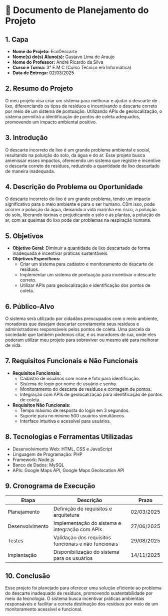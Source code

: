 # 📌 Documento de Planejamento do Projeto

## 1. Capa
- **Nome do Projeto:** EcoDescarte
- **Nome(s) do(s) Aluno(s):** Gustavo Lima de Araujo
- **Nome do Professor:** André Ricardo da Silva 
- **Curso e Turma:** 3° E.M C (Curso Técnico em Informática)
- **Data de Entrega:** 02/03/2025

## 2. Resumo do Projeto
O meu projeto visa criar um sistema para melhorar e ajudar o descarte de lixo, diferenciando os tipos de resíduos e incentivando o descarte correto por meio de um sistema de pontuação. Utilizando APIs de geolocalização, o sistema permitirá a identificação de pontos de coleta adequados, promovendo um impacto ambiental positivo.

## 3. Introdução
O descarte incorreto de lixo é um grande problema ambiental e social, resultando na poluição do solo, da água e do ar. Esse projeto busca amenissar esses impactos, oferecendo um sistema que registre e incentive o descarte correto de resíduos, reduzindo a quantidade de lixo descartado de maneira inadequada.

## 4. Descrição do Problema ou Oportunidade
O descarte incorreto do lixo é um grande problema, tendo um impacto significativo para o meio ambiente e para o ser humano. C0m isso, pode ocorrer a poluição da água, deixando a vida marinha em risco, a poluição do solo, liberando toxinas e prejudicando o solo e as plantas, a poluição do ar, com as queimas do lixo pode dar problemas na respiração humana. 

## 5. Objetivos
- **Objetivo Geral:** Diminuir a quantidade de lixo descartado de forma inadequada e incentivar práticas sustentáveis.
- **Objetivos Específicos:**
  - Criar um sistema para cadastro e monitoramento do descarte de resíduos.
  - Implementar um sistema de pontuação para incentivar o descarte correto.
  - Utilizar APIs para geolocalização e identificação dos pontos de coleta.

## 6. Público-Alvo
O sistema será utilizado por cidadãos preocupados com o meio ambiente, moradores que desejam descartar corretamente seus resíduos e administradores responsáveis pelos pontos de coleta.
Uma parcela da sociedade que também podemos citar, é os moradores de rua, onde eles poderam utilizar meu projeto para sobreviver ou mesmo até para melhorar de vida.

## 7. Requisitos Funcionais e Não Funcionais
- **Requisitos Funcionais:**
  - Cadastro de usuários com nome e foto para identificação.
  - Sistema de login por nome de usuário e senha.
  - Monitoramento do descarte de resíduos e contagem de pontos.
  - Integração com APIs de geolocalização para identificação de pontos de coleta.
- **Requisitos Não Funcionais:**
  - Tempo máximo de resposta do login em 3 segundos.
  - Suporte para no mínimo 500 usuários simultâneos.
  - Interface intuitiva e acessível para usuários.

## 8. Tecnologias e Ferramentas Utilizadas
- Desenvolvimento Web: HTML, CSS e JavaScript
- Linguagem de Programação: PHP
- Framework: Node.js
- Banco de Dados: MySQL
- APIs: Google Maps API, Google Maps Geolocation API

## 9. Cronograma de Execução
| **Etapa** | **Descrição** | **Prazo** |
|-----------|-------------|----------|
| Planejamento | Definição de requisitos e arquitetura | 02/03/2025 |
| Desenvolvimento | Implementação do sistema e integração com APIs | 27/06/2025 |
| Testes | Validação dos requisitos funcionais e não funcionais | 29/08/2025 |
| Implantação | Disponibilização do sistema para os usuários | 14/11/2025 |

## 10. Conclusão
Esse projeto foi planejado para oferecer uma solução eficiente ao problema do descarte inadequado de resíduos, promovendo sustentabilidade por meio da tecnologia. O sistema busca incentivar práticas ambientais responsáveis e facilitar a correta destinação dos resíduos por meio de um monitoramento acessível e funcional.